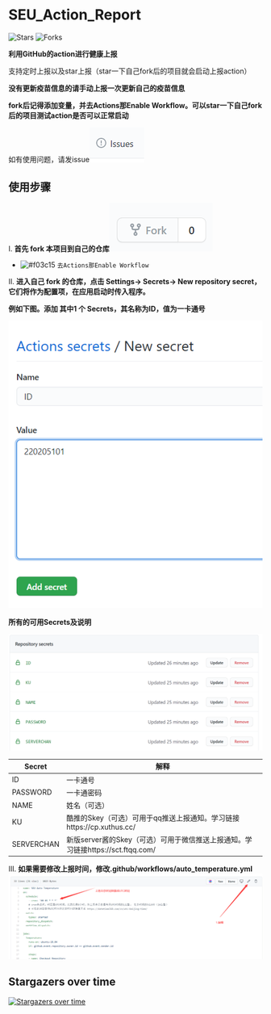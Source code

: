 # SEU_Action_Report
![Stars](https://img.shields.io/github/stars/quzard/SEU_Action_Report.svg)
![Forks](https://img.shields.io/github/forks/quzard/SEU_Action_Report.svg)

**利用GitHub的action进行健康上报**

支持定时上报以及star上报（star一下自己fork后的项目就会启动上报action）

**没有更新疫苗信息的请手动上报一次更新自己的疫苗信息**

**fork后记得添加变量，并去Actions那Enable Workflow。可以star一下自己fork后的项目测试action是否可以正常启动**

如有使用问题，请发issue![issue](/img/4.png)

## 使用步骤

Ⅰ. **首先 fork 本项目到自己的仓库**![fork](/img/1.png)

- ![#f03c15](https://via.placeholder.com/15/f03c15/000000?text=+) `去Actions那Enable Workflow`


Ⅱ. **进入自己 fork 的仓库，点击 Settings-> Secrets-> New repository secret，它们将作为配置项，在应用启动时传入程序。**

**例如下图。添加 其中1 个 Secrets，其名称为ID，值为一卡通号**

![Secrets](/img/5.png)

**所有的可用Secrets及说明**

![Secrets](/img/2.png)

| Secret     | 解释                                                         |
| ---------- | ------------------------------------------------------------ |
| ID         | 一卡通号                                                     |
| PASSWORD   | 一卡通密码                                                   |
| NAME       | 姓名（可选）                                                 |
| KU         | 酷推的Skey（可选）可用于qq推送上报通知。学习链接https://cp.xuthus.cc/ |
| SERVERCHAN | 新版server酱的Skey（可选）可用于微信推送上报通知。学习链接https://sct.ftqq.com/ |

Ⅲ. **如果需要修改上报时间，修改.github/workflows/auto_temperature.yml**
![cron](/img/3.png)


## Stargazers over time
[![Stargazers over time](https://starchart.cc/Quzard/SEU_Action_Report.svg)](https://starchart.cc/Quzard/SEU_Action_Report)
